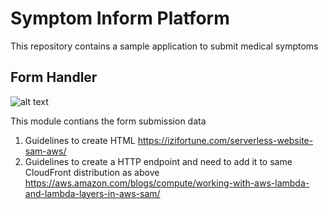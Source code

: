 # Symptom Inform Platform
This repository contains a sample application to submit medical symptoms

## Form Handler

![alt text](https://raw.githubusercontent.com/99xt/symptom-inform/master/docs/images/form-handler.png)


This module contians the form submission data
1. Guidelines to create HTML https://izifortune.com/serverless-website-sam-aws/
2. Guidelines to create a HTTP endpoint and need to add it to same CloudFront distribution as above 
https://aws.amazon.com/blogs/compute/working-with-aws-lambda-and-lambda-layers-in-aws-sam/